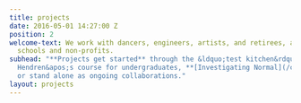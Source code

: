 ```yaml
---
title: projects
date: 2016-05-01 14:27:00 Z
position: 2
welcome-text: We work with dancers, engineers, artists, and retirees, as well as with
  schools and non-profits.
subhead: "**Projects get started** through the &ldquo;test kitchen&rdquo; of Sara
  Hendren&apos;s course for undergraduates, **[Investigating Normal](/courses/investigating-normal/)**,
  or stand alone as ongoing collaborations."
layout: projects
---
```


